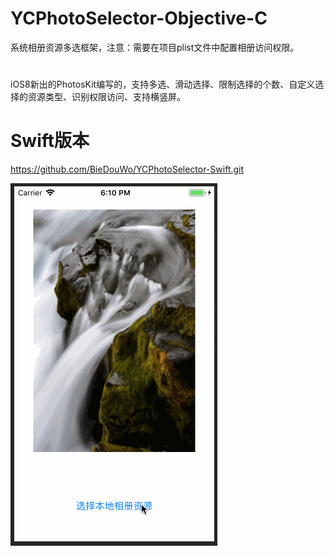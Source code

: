 # YCPhotoSelector-Objective-C
系统相册资源多选框架，注意：需要在项目plist文件中配置相册访问权限。

#
iOS8新出的PhotosKit编写的，支持多选、滑动选择、限制选择的个数、自定义选择的资源类型、识别权限访问、支持横竖屏。

# Swift版本
https://github.com/BieDouWo/YCPhotoSelector-Swift.git

![](https://github.com/BieDouWo/YCPhotoSelector-Objective-C/blob/master/demo.gif?raw=true)
